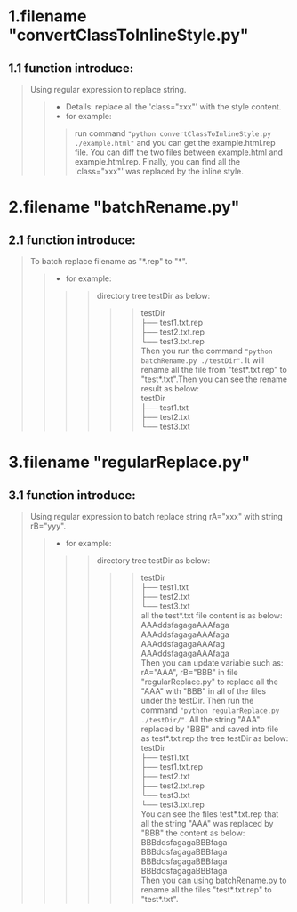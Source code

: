 # 1.filename "convertClassToInlineStyle.py"  
## 1.1 function introduce:  
>Using regular expression to replace string.  
>>- Details: replace all the 'class="xxx"' with the style content.  
>>- for example:  
>>> run command `"python convertClassToInlineStyle.py ./example.html"` and you can get the example.html.rep file. You can diff the two files between example.html and example.html.rep. Finally, you can find all the 'class="xxx"' was replaced by the inline style.
# 2.filename "batchRename.py"
## 2.1 function introduce:
>To batch replace filename as "\*.rep" to "\*".  
>>- for example:  
>>>> directory tree testDir as below:  
>>>>>> testDir  
>>>>>>├── test1.txt.rep  
>>>>>>├── test2.txt.rep  
>>>>>>└── test3.txt.rep  
>>>> Then you run the command `"python batchRename.py ./testDir"`. It will rename all the file from "test\*.txt.rep" to "test\*.txt".Then you can see the rename result as below:  
>>>>>> testDir  
>>>>>>├── test1.txt  
>>>>>>├── test2.txt  
>>>>>>└── test3.txt  
# 3.filename "regularReplace.py"
## 3.1 function introduce:
>Using regular expression to batch replace string rA="xxx" with string rB="yyy".  
>>- for example:  
>>>> directory tree testDir as below:  
>>>>>> testDir  
>>>>>>├── test1.txt  
>>>>>>├── test2.txt  
>>>>>>└── test3.txt  
>>>> all the test\*.txt file content is as below:  
>>>> AAAddsfagagaAAAfaga  
>>>> AAAddsfagagaAAAfaga  
>>>> AAAddsfagagaAAAfag  
>>>> AAAddsfagagaAAAfaga  
>>>> Then you can update variable such as: rA="AAA", rB="BBB" in file "regularReplace.py" to replace all the "AAA" with "BBB" in all of the files under the testDir. Then run the command `"python regularReplace.py ./testDir/"`. All the string "AAA" replaced by "BBB" and saved into file as test\*.txt.rep the tree testDir as below:  
>>>>>> testDir  
>>>>>>├── test1.txt  
>>>>>>├── test1.txt.rep  
>>>>>>├── test2.txt  
>>>>>>├── test2.txt.rep  
>>>>>>└── test3.txt  
>>>>>>└── test3.txt.rep  
>>>> You can see the files test\*.txt.rep that all the string "AAA" was replaced by "BBB" the content as below:  
>>>> BBBddsfagagaBBBfaga  
>>>> BBBddsfagagaBBBfaga  
>>>> BBBddsfagagaBBBfaga  
>>>> BBBddsfagagaBBBfaga  
>>>> Then you can using batchRename.py to rename all the files "test\*.txt.rep" to "test\*.txt".  
